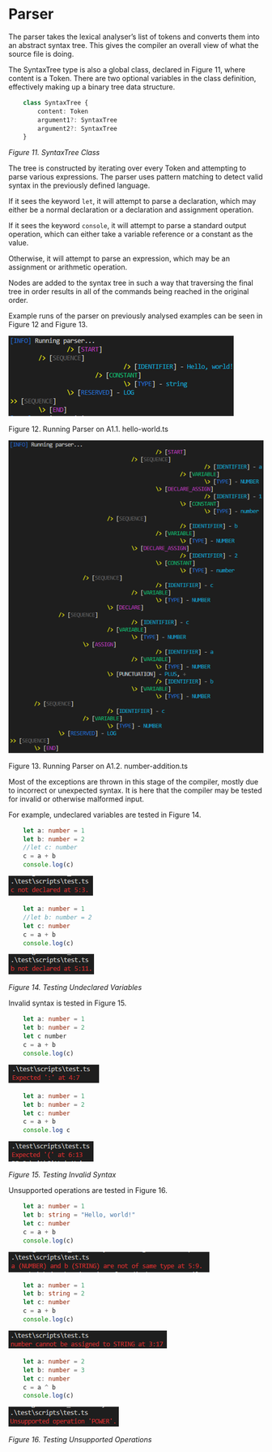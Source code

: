 # Parser
The parser takes the lexical analyser’s list of tokens and converts them into an abstract
syntax tree. This gives the compiler an overall view of what the source file is doing.

The SyntaxTree type is also a global class, declared in Figure 11, where content is
a Token. There are two optional variables in the class definition, effectively making up a
binary tree data structure.

```ts
    class SyntaxTree {
        content: Token
        argument1?: SyntaxTree
        argument2?: SyntaxTree
    }
```
*Figure 11. SyntaxTree Class*

The tree is constructed by iterating over every Token and attempting to parse various
expressions. The parser uses pattern matching to detect valid syntax in the previously defined
language.

If it sees the keyword `let`, it will attempt to parse a declaration, which may either be
a normal declaration or a declaration and assignment operation.

If it sees the keyword `console`, it will attempt to parse a standard output operation,
which can either take a variable reference or a constant as the value.

Otherwise, it will attempt to parse an expression, which may be an assignment or
arithmetic operation.

Nodes are added to the syntax tree in such a way that traversing the final tree in order
results in all of the commands being reached in the original order.

Example runs of the parser on previously analysed examples can be seen in Figure 12
and Figure 13.

![Figure 12](./img/parse-12.png)

Figure 12. Running Parser on A1.1. hello-world.ts

![Figure 13](./img/parse-13.png)

Figure 13. Running Parser on A1.2. number-addition.ts


Most of the exceptions are thrown in this stage of the compiler, mostly due to
incorrect or unexpected syntax. It is here that the compiler may be tested for invalid or
otherwise malformed input.


For example, undeclared variables are tested in Figure 14.
```ts
    let a: number = 1
    let b: number = 2
    //let c: number
    c = a + b
    console.log(c)
```

![Figure 14-1](./img/parse-14-1.png)

```ts
    let a: number = 1
    //let b: number = 2
    let c: number
    c = a + b
    console.log(c)
 ```

![Figure 14-2](./img/parse-14-2.png)

*Figure 14. Testing Undeclared Variables*


Invalid syntax is tested in Figure 15.
```ts
    let a: number = 1
    let b: number = 2
    let c number
    c = a + b
    console.log(c)
```

![Figure 15-1](./img/parse-15-1.png)

```ts
    let a: number = 1
    let b: number = 2
    let c: number
    c = a + b
    console.log c
```

![Figure 15-2](./img/parse-15-2.png)

*Figure 15. Testing Invalid Syntax*


Unsupported operations are tested in Figure 16.
```ts
    let a: number = 1
    let b: string = "Hello, world!"
    let c: number
    c = a + b
    console.log(c)
```

![Figure 16-1](./img/parse-16-1.png)

```ts
    let a: number = 1
    let b: string = 2
    let c: number
    c = a + b
    console.log(c)
```

![Figure 16-2](./img/parse-16-2.png)

```ts
    let a: number = 2
    let b: number = 3
    let c: number
    c = a ^ b
    console.log(c)
```

![Figure 16-3](./img/parse-16-3.png)

*Figure 16. Testing Unsupported Operations*